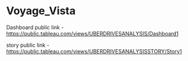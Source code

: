 # Voyage_Vista
Dashboard public link - https://public.tableau.com/views/UBERDRIVESANALYSIS/Dashboard1

story public link - https://public.tableau.com/views/UBERDRIVESANALYSISSTORY/Story1

